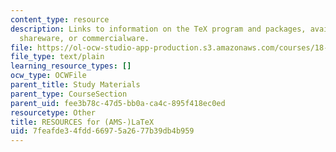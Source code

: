 ```yaml
---
content_type: resource
description: Links to information on the TeX program and packages, available as freeware,
  shareware, or commercialware.
file: https://ol-ocw-studio-app-production.s3.amazonaws.com/courses/18-704-seminar-in-algebra-and-number-theory-computational-commutative-algebra-and-algebraic-geometry-fall-2008/7feafde34fdd66975a2677b39db4b959_resources.txt
file_type: text/plain
learning_resource_types: []
ocw_type: OCWFile
parent_title: Study Materials
parent_type: CourseSection
parent_uid: fee3b78c-47d5-bb0a-ca4c-895f418ec0ed
resourcetype: Other
title: RESOURCES for (AMS-)LaTeX
uid: 7feafde3-4fdd-6697-5a26-77b39db4b959
---
```

